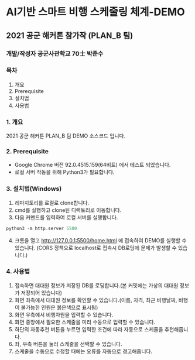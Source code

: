 # AI기반 스마트 비행 스케줄링 체계-DEMO
## 2021 공군 해커톤 참가작 (PLAN_B 팀)
### 개발/작성자 공군사관학교 70士 박준수

### 목차
1. 개요
2. Prerequisite
3. 설치법
4. 사용법

### 1. 개요
2021 공군 해커톤 PLAN_B 팀 DEMO 소스코드 입니다.

### 2. Prerequisite
 - Google Chrome 버전 92.0.4515.159(64비트) 에서 테스트 되었습니다.
 - 로컬 서버 작동을 위해 Python3가 필요합니다.

### 3. 설치법(Windows)
1. 레파지토리를 로컬로 clone합니다.
2. cmd를 실행하고 clone된 디렉토리로 이동합니다.
3. 다음 커맨드를 입력하여 로컬 서버를 실행합니다.

``` c
python3 -m http.server 5500
```
4. 크롬을 열고 http://127.0.0.1:5500/home.html 에 접속하여 DEMO를 실행할 수 있습니다. 
(CORS 정책으로 localhost로 접속시 DB로딩에 문제가 발생할 수 있습니다.)

### 4. 사용법
1. 접속하면 대대원 정보가 저장된 DB를 로딩합니다.(본 커밋에는 가상의 대대원 정보가 저장되어 있습니다)
2. 화면 좌측에서 대대원 정보를 확인할 수 있습니다.(이름, 자격, 최근 비행날짜, 비행이 불가능한 인원은 붉은색으로 표시됨)
3. 화면 우측에서 비행자원을 입력할 수 있습니다.
4. 화면 중앙에서 필요한 스케줄을 미리 수동으로 입력할 수 있습니다.
5. 하단의 자동추천 버튼을 누르면 입력한 조건에 따라 자동으로 스케줄을 추천해줍니다.
6. 좌, 우측 버튼을 눌러 스케줄을 선택할 수 있습니다.
7. 스케줄을 수동으로 수정할 때에는 오류를 자동으로 경고해줍니다. 